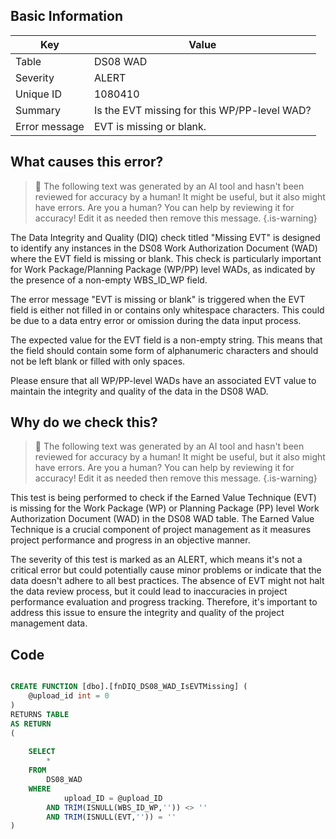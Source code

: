 ## Basic Information
| Key         | Value          |
|-------------|----------------|
| Table       | DS08 WAD |
| Severity    | ALERT |
| Unique ID   | 1080410   |
| Summary     | Is the EVT missing for this WP/PP-level WAD? |
| Error message | EVT is missing or blank. |

## What causes this error?

> :robot: The following text was generated by an AI tool and hasn't been reviewed for accuracy by a human! It might be useful, but it also might have errors. Are you a human? You can help by reviewing it for accuracy! Edit it as needed then remove this message.
{.is-warning}

The Data Integrity and Quality (DIQ) check titled "Missing EVT" is designed to identify any instances in the DS08 Work Authorization Document (WAD) where the EVT field is missing or blank. This check is particularly important for Work Package/Planning Package (WP/PP) level WADs, as indicated by the presence of a non-empty WBS_ID_WP field.

The error message "EVT is missing or blank" is triggered when the EVT field is either not filled in or contains only whitespace characters. This could be due to a data entry error or omission during the data input process.

The expected value for the EVT field is a non-empty string. This means that the field should contain some form of alphanumeric characters and should not be left blank or filled with only spaces. 

Please ensure that all WP/PP-level WADs have an associated EVT value to maintain the integrity and quality of the data in the DS08 WAD.
## Why do we check this?

> :robot: The following text was generated by an AI tool and hasn't been reviewed for accuracy by a human! It might be useful, but it also might have errors. Are you a human? You can help by reviewing it for accuracy! Edit it as needed then remove this message.
{.is-warning}

This test is being performed to check if the Earned Value Technique (EVT) is missing for the Work Package (WP) or Planning Package (PP) level Work Authorization Document (WAD) in the DS08 WAD table. The Earned Value Technique is a crucial component of project management as it measures project performance and progress in an objective manner. 

The severity of this test is marked as an ALERT, which means it's not a critical error but could potentially cause minor problems or indicate that the data doesn't adhere to all best practices. The absence of EVT might not halt the data review process, but it could lead to inaccuracies in project performance evaluation and progress tracking. Therefore, it's important to address this issue to ensure the integrity and quality of the project management data.
## Code

```sql

CREATE FUNCTION [dbo].[fnDIQ_DS08_WAD_IsEVTMissing] (
	@upload_id int = 0
)
RETURNS TABLE
AS RETURN
(
	
	SELECT 
		*
	FROM
		DS08_WAD
	WHERE
			upload_ID = @upload_ID   
		AND TRIM(ISNULL(WBS_ID_WP,'')) <> ''
		AND TRIM(ISNULL(EVT,'')) = ''
)
```
